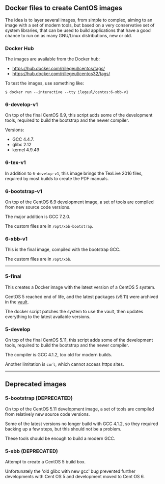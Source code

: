 ## Docker files to create CentOS images

The idea is to layer several images, from simple to complex, aiming to an image with a set of modern tools, but based on a very conservative set of system libraries, that can be used to build applications that have a good chance to run on as many GNU/Linux distributions, new or old.


### Docker Hub

The images are available from the Docker hub:

* https://hub.docker.com/r/ilegeul/centos/tags/
* https://hub.docker.com/r/ilegeul/centos32/tags/

To test the images, use something like:

```console
$ docker run --interactive --tty ilegeul/centos:6-xbb-v1
```

### 6-develop-v1

On top of the final CentOS 6.9, this script adds some of the development tools, required to build the bootstrap and the newer compiler.

Versions:

* GCC 4.4.7.
* glibc 2.12
* kernel 4.9.49

### 6-tex-v1

In addition to `6-develop-v1`, this image brings the TexLive 2016 files, required by most builds to create the PDF manuals.

### 6-bootstrap-v1

On top of the CentOS 6.9 development image, a set of tools are compiled from new source code versions.

The major addition is GCC 7.2.0.

The custom files are in `/opt/xbb-bootstrap`.

### 6-xbb-v1

This is the final image, compiled with the bootstrap GCC.

The custom files are in `/opt/xbb`.

---

### 5-final

This creates a Docker image with the latest version of a CentOS 5 system.

CentOS 5 reached end of life, and the latest packages (v5.11) were archived in the [vault](http://vault.centos.org/5.11/).

The docker script patches the system to use the vault, then updates everything to the latest available versions.


### 5-develop

On top of the final CentOS 5.11, this script adds some of the development tools, required to build the bootstrap and the newer compiler.

The compiler is GCC 4.1.2, too old for modern builds.

Another limitation is `curl`, which cannot access https sites.

---

## Deprecated images

### 5-bootstrap (DEPRECATED)

On top of the CentOS 5.11 development image, a set of tools are compiled from relatively new source code versions.

Some of the latest versions no longer build with GCC 4.1.2, so they required backing up a few steps, but this should not be a problem.

These tools should be enough to build a modern GCC.

### 5-xbb (DEPRECATED)

Attempt to create a CentOS 5 build box.

Unfortunately the 'old glibc with new gcc' bug prevented further developments with Cent OS 5 and development moved to Cent OS 6.
